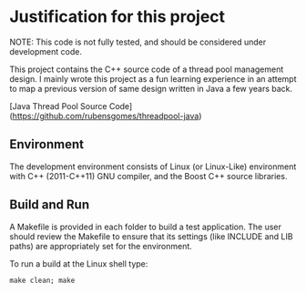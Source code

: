 # Justification for this project

NOTE:  This code is not fully tested, and should be considered under  development code.

This project contains the C++ source code of a thread pool management design.
I mainly wrote this project as a fun learning experience in an attempt to
map a previous version of same design written in Java a few years back.

[Java Thread Pool Source Code] (https://github.com/rubensgomes/threadpool-java)

## Environment

The development environment consists of Linux (or Linux-Like) environment with C++ (2011-C++11) GNU compiler, and the Boost C++ source libraries.

## Build and Run 

A Makefile is provided in each folder to build a test application.  The user should review the Makefile to ensure that its settings (like INCLUDE and LIB paths) are appropriately set for the environment.

To run a build at the Linux shell type:

    make clean; make

